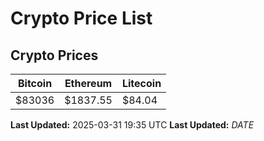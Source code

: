# Crypto Price List

## Crypto Prices
| Bitcoin | Ethereum | Litecoin |
| ------- | -------- | -------- |
| $83036 | $1837.55 | $84.04 |
**Last Updated:** 2025-03-31 19:35 UTC
**Last Updated:** $DATE$
